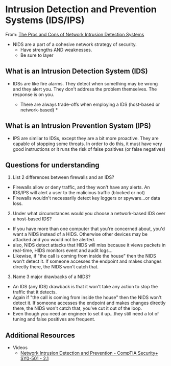 # Intrusion Detection and Prevention Systems (IDS/IPS)
From: [The Pros and Cons of Network Intrusion Detection Systems](https://www.rapid7.com/blog/post/2017/01/11/the-pros-cons-of-intrusion-detection-systems/)

* NIDS are a part of a cohesive network strategy of security.
  * Have strengths AND weaknesses.
  * Be sure to layer

## What is an Intrusion Detection System (IDS) 

* IDSs are like fire alarms. They detect when something may be wrong and they alert you. They don't address the problem themselves. The response is on you.

  - There are always trade-offs when employing a IDS (host-based or network-based)
    * 

## What is an Intrusion Prevention System (IPS)
* IPS are simliar to IDSs, except they are a bit more proactive. They are capable of stopping some threats. In order to do this, it must have very good instructions or it runs the risk of false positives (or false negatives)



## Questions for understanding

1. List 2 differences between firewalls and an IDS?
* Firewalls allow or deny traffic, and they won't have any alerts. An IDS/IPS will alert a user to the malicious traffic (blocked or not)
* Firewalls wouldn't necessarily detect key loggers or spyware...or data loss.

2. Under what circumstances would you choose a network-based IDS over a host-based IDS?
* If you have more than one computer that you're concerned about, you'd want a NIDS instead of a HIDS. Otherwise other devices may be attacked and you would not be alerted.
* also, NIDS detect attacks that HIDS will miss because it views packets in real-time, HIDS monitors event and audit logs...
* Likewise, if "the call is coming from inside the house" then the NIDS won't detect it. If someone accesses the endpoint and makes changes directly there, the NIDS won't catch that. 

3. Name 3 major drawbacks of a NIDS?
* An IDS (any IDS) drawback is that it won't take any action to stop the traffic that it detects. 
* Again if "the call is coming from inside the house" then the NIDS won't detect it. If someone accesses the endpoint and makes changes directly there, the NIDS won't catch that, you've cut it out of the loop.
* Even though you need an engineer to set it up...they still need a lot of tuning and false positives are frequent.


## Additional Resources
* Videos
  * [Network Intrusion Detection and Prevention - CompTIA Security+ SY0-501 - 2.1](https://www.youtube.com/watch?v=hEgWPWIuq_s)